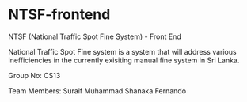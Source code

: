 # NTSF-frontend

NTSF (National Traffic Spot Fine System) - Front End

National Traffic Spot Fine system is a system that will address various inefficiencies in the currently exisiting manual fine system in Sri Lanka.

Group No: CS13

Team Members:
    Suraif Muhammad
    Shanaka Fernando
            

